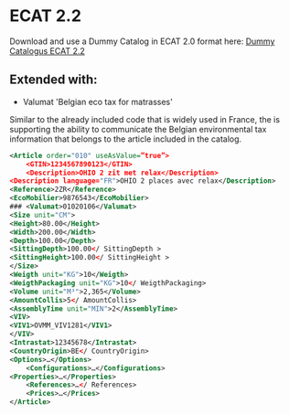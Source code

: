 # ECAT 2.2

Download and use a Dummy Catalog in ECAT 2.0 format here: [Dummy Catalogus ECAT 2.2](https://github.com/Arxis-io/eCatalog/blob/main/ECAT/2.2%20%5BValumat%5D/Dummy%20Catalogus%20ECAT2.2%20.%20xml)

## Extended with:

- Valumat 'Belgian eco tax for matrasses'

Similar to the already included <EcoMobilier> code that is widely used in France, the <Valumat> is supporting the ability to communicate the Belgian environmental tax information that belongs to the article included in the catalog.

```xml
<Article order="010" useAsValue=”true”>
	<GTIN>1234567890123</GTIN>
	<Description>OHIO 2 zit met relax</Description>
<Description language="FR">OHIO 2 places avec relax</Description>
<Reference>2ZR</Reference>
<EcoMobilier>9876543</EcoMobilier>			
### <Valumat>01020106</Valumat>
<Size unit="CM">
<Height>80.00</Height>
<Width>200.00</Width>
<Depth>100.00</Depth>
<SittingDepth>100.00</ SittingDepth >
<SittingHeight>100.00</ SittingHeight >
</Size>
<Weigth unit="KG">10</Weigth>
<WeigthPackaging unit="KG">10</ WeigthPackaging>
<Volume unit="M³">2,365</Volume>
<AmountCollis>5</ AmountCollis>
<AssemblyTime unit="MIN">2</AssemblyTime>
<VIV>
<VIV1>OVMM_VIV1281</VIV1>
</VIV>
<Intrastat>12345678</Intrastat>
<CountryOrigin>BE</ CountryOrigin>
<Options>…</Options>
	<Configurations>…</Configurations>
<Properties>…</Properties>
	<References>…</ References>
	<Prices>…</Prices>
</Article>
```
